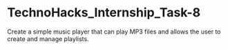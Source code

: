 # TechnoHacks_Internship_Task-8
Create a simple music player that can play
MP3 files and allows the user to create and
manage playlists.
